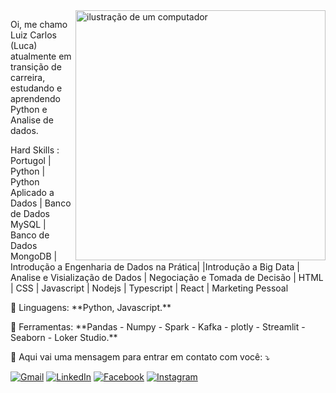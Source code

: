 <img src="https://raw.githubusercontent.com/MicaelliMedeiros/micaellimedeiros/master/image/computer-illustration.png" alt="ilustração de um computador" min-width="400px" max-width="400px" width="400px" align="right">

<p align="left"> 
 Oi, me chamo Luiz Carlos (Luca) atualmente em transição de carreira, estudando e aprendendo Python e Analise de dados. 
 
 Hard Skills : Portugol | Python | Python Aplicado a Dados | Banco de Dados MySQL | Banco de Dados MongoDB | Introdução a Engenharia de Dados na Prática|
 |Introdução a Big Data | Analise e Visialização de Dados | Negociação e Tomada de Decisão | HTML | CSS | Javascript | Nodejs | Typescript | React | Marketing Pessoal


</p>

<p align="left">
  🦄 Linguagens: **Python, Javascript.**
</p>

<p align="left">
  💼 Ferramentas: **Pandas - Numpy - Spark - Kafka - plotly -  Streamlit - Seaborn -   Loker Studio.**
</p>

<p align="left">
  💌 Aqui vai uma mensagem para entrar em contato com você: ⤵️
</p>

<p align="left">
  <a href="#" title="Gmail">
  <img src="https://img.shields.io/badge/-Gmail-FF0000?style=flat-square&labelColor=FF0000&logo=gmail&logoColor=white&link=[https://mail.google.com/mail/?tab=rm&ogbl]" alt="Gmail"/></a>

  <a href="#" title="LinkedIn">
  <img src="https://img.shields.io/badge/-Linkedin-0e76a8?style=flat-square&logo=Linkedin&logoColor=white&link=https://www.linkedin.com/feed/" alt="LinkedIn"/></a>

  
  <a href="#" title="Facebook">
  <img src="https://img.shields.io/badge/-Facebook-3b5998?style=flat-square&labelColor=3b5998&logo=facebook&logoColor=white&link=https://www.facebook.com/luiz.gomes.3532" alt="Facebook"/></a>

  <a href="#" title="Instagram">
  <img src="https://img.shields.io/badge/-Instagram-DF0174?style=flat-square&labelColor=DF0174&logo=instagram&logoColor=white&link=LINK-DO-SEU-INSTAGRAM" alt="Instagram"/></a>
</p>


